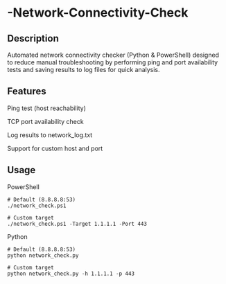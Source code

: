 # -Network-Connectivity-Check

## Description
Automated network connectivity checker (Python & PowerShell) designed to reduce manual troubleshooting by performing ping and port availability tests and saving results to log files for quick analysis.

## Features

Ping test (host reachability)

TCP port availability check

Log results to network_log.txt

Support for custom host and port

## Usage

PowerShell
``` 
# Default (8.8.8.8:53) 
./network_check.ps1

# Custom target 
./network_check.ps1 -Target 1.1.1.1 -Port 443 
```

Python
```
# Default (8.8.8.8:53) 
python network_check.py 

# Custom target 
python network_check.py -h 1.1.1.1 -p 443 
```

